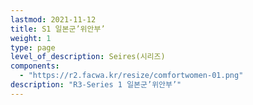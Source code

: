 ```yaml
---
lastmod: 2021-11-12
title: S1 일본군’위안부’
weight: 1
type: page
level_of_description: Seires(시리즈)
components: 
  - "https://r2.facwa.kr/resize/comfortwomen-01.png"
description: "R3-Series 1 일본군’위안부’"
---
```

